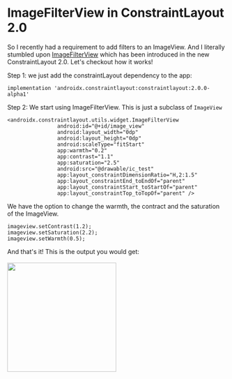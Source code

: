 # ImageFilterView in ConstraintLayout 2.0

So I recently had a requirement to add filters to an ImageView. And I literally stumbled upon [ImageFilterView](https://developer.android.com/reference/android/support/constraint/utils/ImageFilterView) which has been introduced in the new ConstraintLayout 2.0. Let's checkout how it works!

Step 1: we just add the constraintLayout dependency to the app: 
```
implementation 'androidx.constraintlayout:constraintlayout:2.0.0-alpha1'
```

Step 2: We start using ImageFilterView. This is just a subclass of ```ImageView```
```
<androidx.constraintlayout.utils.widget.ImageFilterView
                android:id="@+id/image_view"
                android:layout_width="0dp"
                android:layout_height="0dp"
                android:scaleType="fitStart"
                app:warmth="0.2"
                app:contrast="1.1"
                app:saturation="2.5"
                android:src="@drawable/ic_test"
                app:layout_constraintDimensionRatio="H,2:1.5"
                app:layout_constraintEnd_toEndOf="parent"
                app:layout_constraintStart_toStartOf="parent"
                app:layout_constraintTop_toTopOf="parent" />
```  

We have the option to change the warmth, the contract and the saturation of the ImageView.

```
imageview.setContrast(1.2);
imageview.setSaturation(2.2);
imageview.setWarmth(0.5);
```

And that's it! This is the output you would get:
</br></br>
<img src="https://github.com/anitaa1990/Today-I-Learned/blob/master/media/android_imagefilterview.gif" width="250" style="max-width:100%;">
